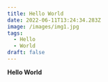 ```yaml
---
title: Hello World
date: 2022-06-11T13:24:34.283Z
image: /images/img1.jpg
tags:
  - Hello
  - World
draft: false
---
```

**Hello World**